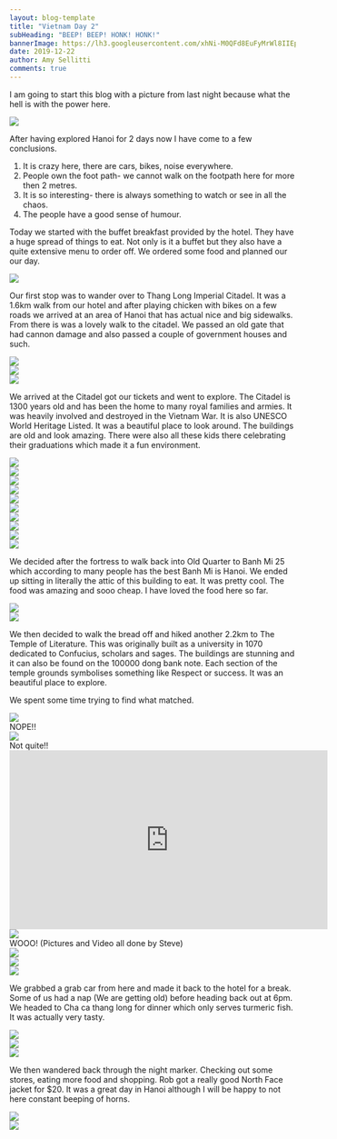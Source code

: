 ```yaml
---
layout: blog-template
title: "Vietnam Day 2"
subHeading: "BEEP! BEEP! HONK! HONK!"
bannerImage: https://lh3.googleusercontent.com/xhNi-M0QFd8EuFyMrWl8IIEpKgOejFRvIRb2IL6UFjkHb2p2BraRWn4Sdc73-VXeDo6ykkhf6M0ZaS-aNcuK8-Ez2mXdaoxjkJkVI9olTN64ZOBABjykwBmcrcfXkH237opWaoTOQua5cJsX66EkZjZMlSvQVOpYrdi71ag9EvMwF_Bw4z5lU9DALsAU8MrZ8mh169IJnWTE-2vPAlza55NLUxsYTR35xKzoNn7qrUCTGKbbaCC_RszofcL1DP_EgI7kHV75gt1KoUuiGsDpZd91fBm0maW2YB9LVkOfYwYw3r62muRY7kRscM_kRfMcIoLUEsv7q9BUqkCHqopTORHoEtRbuAX7klfPW-7co_ml3fdyIlXenAShu_zIcE46h7WLKRefEVuIOe9XtcvwmSiCJZKwNchhnsfJ_UaOJ0xGA9beFcsgO_GmzdopSJ6dy2Zc-etQgqAJ1mChKwjLR-db3Z_f2IEZR2rGECOw-yWaAjmjuJx8w9_7m743YkVSGtBckRUDcHMl-JylU4r2a7Oyc9KifxRsqumm1Td5ARDTQhO8Je5aC_VxzYubKnFWv5EhHh4jQPcvy_fMeHVGBS4F__sZhV28ZqHLk-OSPw28W67jSE9SeIs97AvbIrSLSZDoMnprBOlkFR6zG7TRfH1bVnqgIs2b4TKSuYGbyFKa25bKw2mioaeT=w960-h640-no
date: 2019-12-22
author: Amy Sellitti
comments: true
---
```


I am going to start this blog with a picture from last night because what the hell is with the power here. 

<div class="center-image"><img src="https://lh3.googleusercontent.com/i1KA2kl_W_SlwWwXuS82YpMT4krEOalb17joYkvJYcHCLnbfpf6LbUsWMH_pwq9fXIy4UOAWyI_CSE7RwNLtzPxJ1nYfq0B_m221DoAXhYmuQyUiexoCkHr2V-A3lOqyYIfSEZ7eOaJrdXsq26jv4F7h7AOAJBzH4bNC50j0WjxvyfutalSnToLPPBgoR7vfY4TNUoRf8ehsNbBZYXKtxWzMCOlPKIZmOFgpvLHV4cvc_5VRoq2WtccekqYV0lhVRICNOR7BYKX0D-L7FL4OzFE_XTipJbUQVzCWs5frOlBRZCmJ5f7SWIvRWytlRSB_G1DusipqMlg_AgfEvRrZN9B4SfNSLd5u0bHpoBoE5Je3vXq3nZKwNLjIznwKtG32sfayZhpf4JxfZ0P5mSz0IaffBfWjx2ho_VI2UeItxsNOQQf2v3Txhd0ksidjNdHFokH9T9sLxdWYuG2So_Vq2gaN3BrcfTtH_m3nKqxSgC1ESveSwcx7FCkl9xGz_zMww3dczeGW7jKaB12CI_A-OrIWOFzjSEmqc1rKd7cw0bDjfIpd0IU4EQzyCSnlO-kn36olES1ivXxadVirLsVivSCILzR7g0NMeShMD-_2ocBty05rYaDoKEduqfJaauWgkrWjTXZopI64cJ7MwjfUiFuuEeMwEu7gsCBa4keh5ZzQym75Obb2rXZvlrxfjYJPbz7gnppMdFYBgxOxCKJJmv5a747j8-xDLwdN_CR18pTxAVIKBA=w453-h804-no" /></div>

After having explored Hanoi for 2 days now I have come to a few conclusions.
1. It is crazy here, there are cars, bikes, noise everywhere.
2. People own the foot path- we cannot walk on the footpath here for more then 2 metres.
3. It is so interesting- there is always something to watch or see in all the chaos.
4. The people have a good sense of humour.

Today we started with the buffet breakfast provided by the hotel. They have a huge spread of things to eat. Not only is it a buffet but they also have a quite extensive menu to order off.  We ordered some food and planned our our day. 

<div class="center-image"><img src="https://lh3.googleusercontent.com/VPukoeO5gzCebCJUCxYwhnwzvHJB4WGQn8HPIPUelymwDoXuaBDlhBys0FdWEWDf48WvgFKzVEyDfFWT-oK0jMvvJZu60jRqFPv8yO4--8866yWg8IGiyu8UBAEXi6VxejIdHAyHqPmydZVzz1jbxYzglvVBoB1AB0RQtg6Qt1iOQ2Rc3cE4ajFZA2AEI_-4N4FZdekRC0MN1DefgokM4uHaeqFjEBCKNlMGf2IeSgHfawHIedNHOwpfKfU9au5C1yxy7dlBec_RZRTpb6uJXfXHzjPuxbb1_lTa0K7Ksm_ihgS-C8aYcYoPJ51jFQwhajQh0VQroh_t5Qe5uHNrSgQ2Ga1eAvZTY6Yb0oMf664Fj9SdIpLJanufXufOd52qhTZUFhRuvNIta9qQ0EdIckyeQL6AlO3DVN1k8lUYLkWUp3m6Zen1p9IG3ILI5inhUsR9qkqbBc2Z0afSUAPuGgP0ipg6_s44o1YwMGA2Xkxu-nzqRtFVU-DtTzdEzYGp9GZYsf3j1b6ZrZRWTbUhKN_2HXYpb-OfE6X3u19QEzr0pxwxRis4rEVROt1c9fkRLg3asXedSN4XN76dKcGeOy4FS197Ug9YBesusUEMwYPHxdSkHCzDPlXcS7gnAlf7tVY4ahxT-X09LX1atT4ZLK7u3BjoPrajjilJzDeCc7t3UWre-JnKPHGclikSEak8EYjc3e4dDRlP9bASw3ZmZz73BqdWhiDCtNukCdd2zwxEGskajQ=w689-h388-no" /></div>

Our first stop was to wander over to Thang Long Imperial Citadel. It was a 1.6km walk from our hotel and after playing chicken with bikes on a few roads we arrived at an area of Hanoi that has actual nice and big sidewalks. From there is was a lovely walk to the citadel. We passed an old gate that had cannon damage and also passed a couple of government houses and such. 

<div class="center-image"><img src="https://lh3.googleusercontent.com/qqKGW2l7cc-FZBqHikBefb6nENSX4pwc9a5wf35or0PwAFihU9B2A3u2vNQdXEv1VThDaGm12_U1_d1RjNuBMY0y6CJMkIn2ZwLfNCOfGf3dcwALGopnHvgY1d8ESHWWq_wTSG40QGHW_GeQEiLvEt9vPho-9xWqCJMrZZuoL4T38kLBPrGnmWjrWYYjWwD06KEakh6jHjFXLcoCuW0fs84FLPMpdELFGDdScooz6o0-4Ec6yGW8_rxw5Y9rbkEF3Oc_oEUZYXMEn5WVYPWh6hj70efJirnvzZLaQeYDo6SdV-jd-KvQwbCQhHsog-1OvPPNV1lQIk8btBA8U5CJwaP6m4U9cAxhEJR-dVni7ZpTCWFy4UU3UqwNpZ0bPL90eYLsb9qYQHkVkV7AD0C-5yRcJVLhOUMGMM9KTmXePpDeQDEF0yJu8pTL0qJuMXJL19RlCfNhXLUPJTV4aShe0taxttQje7BQPhhzjcFm-EwzWrKGeR7gtJcbi0ft46nzvYObeKDL-i0VSeQrFTKW7aqxrFaviGTpq5h-poiYRJPJ9-HfQG5sijhYwRH9n0LxrbWi5wx3602eeZWMAOlrSs9s8eAuufDH8n9SvdyQ7xj9URotECARkSoknYeyfQQ7QsouMmjy5Ed5on4MU9wzTbBkVwFTmpcGEKDwFFyUs2oy0ACZzRv-O_4afFZC4VLi8rk4smlSwPq9UVOuqXzY89vsSHCJyaudRdkGn9W4hVEsUOwYZg=w689-h460-no" /></div>
<div class="center-image"><img src="https://lh3.googleusercontent.com/WIb9RJ2CJYaZg88B8X8vlgRl5UfwfP9rS8gV74rpzaSXhGa2Ud-8lie5gyywo6X4D-dQbd-8m39Qt0ibOe2uSu4qYAm7SBH2t5Bqrr-2PCGQ2yy9kNfVuNQgqmJoNMi7YcbigjZfQjsIlOZaqifrokoo4Ot4DNghQf5w_mwCN1HDRLz-QeqzxCRVM9XNxZXARqh23OnqeQAXqWqDkqSt8g67WaJc2qdP7IX-4QjQ_6XtJHMC9OU-pKZ3OAN_mx9Ke2ATmgNw_NJK6BWVdZ5dbTemaAOXSmmTSBRsHuPvNqp6Hlp_sstzBi-qInbJ4w4HebL2EuxT56QqPFkTr_266qqMAiDEykVtM3lXHMtyGnhMh9L6cDpX2ssxI2KtYePQHULCTZUVA4JVggYkR7FNMwaaT8V3xN3P6Cj9e-tC8yOWm4SReXt8fubfJrsM_u-Nc7RMNKvRgLLCAn8_Fed5lJs88-RpSYFDUegrxJxgNK-7REXMqnRZAgOFJyApne4hpFELdQ9tXn-YEREtiC3nyo47G_x6IW3GE6Fhi7hbJi6Vb6zTK4SDVSIwJfz8cEVg6x4FQOyTc40uctg4okVYTjiLGw8HbjvRraHaKfbTyu3ZDw0ZeoTD0Rqk4ElIdaoZ7XNl2rdScFulbMMHPSMm-jlqueIsREgdk3V2grubJY1kL0U5EgFmfdhDsYQnoQd8OPr8LgRS22v0hEBnVdpSW5iR3eD1-F5vYK5ESJF_J1iZRI9i_Q=w689-h460-no" /></div>
<div class="center-image"><img src="https://lh3.googleusercontent.com/s4Z2m8H8utZnpOYmX6fetg1B34F58-kqCc7p7oGAQ4-ZMwua2SMMD0Bg7kT-y4UvllUK_Wc_cEuNyPNGsALKCBxq37ICaCN8SiyBK4_2pqhaaxXbugMbj9YEIAzNKs1Lhl3uhu5uQDNiLXExskd6GwT29Oh80bBeg-1ZR3UXR3FOdYy6FIdQg1R3zdQmiVGA0ghKjWnMYRrxK8PPyG1czNAHUtRNaY66Torkw_BAo_zHMtuwDfwsOBGBuusdqttLeMS0-9dtphnx9vafW75C73ib0yGl6RcfUDHpamVCLs63qlP6GLFzvFGlu-NFCQVyOSlAdcti6fpmddCrdXTl3aYB5vT5Sc474ysFCTRinEASPMm13ajXb60k3OxQV3gEiD6cA9cKeSq-6QgMA6-tltuMius5J8uLTHW7x0LcUM16h98jNb0HaLj1V9CYiFZHS5O95zgiKLiguwBUYTu1zbznzlWuTI0ZfCw7i3R8SgzlioEL5iobD7ZZ92e45oD5x5A_ZZP8NH6ZG5rhVHa058LEZI2zPmOeILp9RtT6Yz2Ypd34xz7tdrY6LkJXT1nE9vuPHdA72WKroCjpC5sdwoeuimq964Dei7jeBZXoFaBwvf0qVZsbT5BIiAY4wSk3gagc0nxCoNQEsQCwI7jn23snXj9YTrQRJySVFh9YN0-8IvA5Ue5qR73ky5PaopFtpMImBVl0UanZdbEBCGF7eMT0JnkDIf24kYExAUkgT0FS8F_L5w=w960-h640-no" /></div>

We arrived at the Citadel got our tickets and went to explore. The Citadel is 1300 years old and has been the home to many royal families and armies. It was heavily involved and destroyed in the Vietnam War. It is also UNESCO World Heritage Listed. It was a beautiful place to look around. The buildings are old and look amazing. There were also all these kids there celebrating their graduations which made it a fun environment. 

<div class="center-image"><img src="https://lh3.googleusercontent.com/zcDr3IyqFKE1w8MqN3JBzLQW5musFfSkyQ_GlHuVVUaf2o-PVJeyvPY32yGAbf6VnVAeRaojRCdanTAht7o_FcNtOlJqoVjiYzdpNQ02_GC6Dvfu8wqO2XJJT5fHF83raOJUlwV4PL3ZQGpMlqPK946ggXg5TmvyWm8kMEmfi9zAM-Sg1qI9SHiVzch6I9ntNiNtpYDJ4kl5x2bLD0kY5ZrGPOED0L1KIgS5tECq-efJL6XdoFWLbPth_ia01dt7GCSE9ohzULveAlGwAFTUqFsSE0MbNWeN4IoCooHZAQ1jf8rrEMR0wp2SIkpPRf-WPYaF6OZx2GG9C6etJ7kUVBM_9Innb9XwX08NjQ_uwudqnbpvdEIeuP_m-kQN35mExp6CF1gaHw8vowpXZGnljMhogqQ7Ta-WeurONouNIaL50ZG74LHiu2nVqCydrz6G903UBIKi8ann16qOtsg001_i_5L9VE0TspdGtY57MARQyDmjAiN5oZ14humN_4EYv7im7HJFOw3XGXfhKVim7Oz9ePUkSLjXdszFLFTD-1hElph5olyFgCHdIfVVo7SDCcCyND6ppiAYEc-iBtgoICh6EyhSVMkDj2RUPw_DXwBf-zMrsRsHeTGgR7GeFmWSpdz_FOLkKy-DuSkM9uQod8iUgesnXj80gNwGtaKD_uBP7ufoNFV8wf_u=w961-h641-no" /></div>
<div class="center-image"><img src="https://lh3.googleusercontent.com/6aaxPXgvzoRQbrm8Hn62P4MSg8inh064u26M-I7TT7E9l8VYNU-UbPaVMJav4a1_t6Wu5oCEkg4i4zrpc4kz6W8-ZW35oA6kApkZ0m2uTQbxDUfIKGKtgA8pV-k2x9_v9DrRECJNVIHVmiqom2Sctrc3wLhOPCBqIekyn135lDvZixSxxALIIelWFix_RzOOD_HQIIBoyfYPdxG65HHYITcugEXE5xZ_QLiBJWVDpk0dSW1LM5Oiq56FRfs2VJ0GXFJFZd0vTIeGt7a6W-MKBMZBtZHURqVNRVLRdIlpO4dywJ8fexJrDROmL0QVt27xQPS0MQJKsEGYXhlxZTc2gWOwEkwFk8O47I9YpOOokMthWfG5ZzN-6ON6fTTtaO4LE_x5BHK5hqzh_RbhyC3mNnZPMvhN0PmVXQeCsA7s1zhmSFq7tqmcUWY56QL1OEEPvhvHlVtotuNEZNy0LVGjjcagIdZ_pL5FNBOA1Qv3CbSRgRvPjG_Hp7uTx5UfYJ_vF0cNGnlxf5bbkt6SvSBcW9mw76Xfrhco0MtyjZ64cDDrSkX0AgyVN2ProUKhzZwXTpjvNO__14kODO0y8Ychez3rZeX_prhLWDrqx-lTPb5qHXiNjqBDHASgL6Fo7ZLgD8rzujJMP4pvHJLLd8pEcoOc2t3XjyOJg2ve-45Z9U07EKROjl_4nvIE4NvxwJElxjbPfVIwHpT4OqlBrgaHJjxmpz5ox87KKtNHN2-fDlYLr_sHRw=w536-h804-no" /></div>
<div class="center-image"><img src="https://lh3.googleusercontent.com/y1PfzdUMKTO8tG-UPqLRi0OAO_eN8U5iz0DLam-NqszrGOk114VBMJWpxg-GDDkf7KjTmijZstrvZ_qjcpIV5ehcYZF0omD577g9lvF9fNvU1y4lB04b5_cGjAWa2ZTFu1lgmhreTPYUnfx3hVEogVj5FywYgDkWAoyI7_HMSjj0w1wPvJUwfq5rWMrXFqRvDTFO3zSTQ7wRvz79bR5Rnj1RhPn5Zh5VQZE--ySLCT0RZiFKq9ehSwKNU7qTB1FDUmpUddz3hCU2Gk5CHrWmVu1RmF9kiwZvwMIhF9V7RKdAP7dYtqjJW5bSEmTX2Tvk40dox61dkdknvpOnVoBqhpDcgjBXwcPY6jAs-dmGrodKGzQoGOgWa2RFdz8zHOk3Ep67bd9GPJ87WR5L0amNl9ogqiRdzAjcRjqGc-xrhOtYxdMTIScEYYos5RgRNUq1KL93cOSqiRFa1BLXTcdicBJ3i4w9E_-dwXIono2diAZRMl4f0EahVtLrYv8uSlS0mrSqPBHwk94rD3_has295gft7RFE7d-mgYP08rXV7Cho3b-VpT1OHWX5pvjMYDMsMLFUzAnRk8p0xTvMxnDLoEi8kTsiEwoXK8KhqzCoQU-M_EE5f__eaL1aor_c6JK5KwTMIjzHQ_eouuJM19K7OLhqfc0vxNuF9JQOUvlVITyCGcGLszNyK0MZTlenuc4mJ_99724USkspZvvZ8H-Kx97xGecQuD27TE3JtThgtejouUYd0A=w536-h804-no" /></div>
<div class="center-image"><img src="https://lh3.googleusercontent.com/BrokstmEztiCRwHKMoqofCUhC7gYZ5lz8qcAc0GN3rchvBuOspxsi1691r4HumrBK6j7jwROFYZnZGZ5lCzhs5Llw23_6qoTw9updAZNYqh0DRcwJ6YlBJNXtG0QFdfNMIFZDY0kxvpYcTXMMEIz2Ggj9uPUJ7KjrLtKKxHrqlHYJg4Y_zo5nmEFjQnTiQSrOvW2qInkkviqR__kFHL9a4WKF4FtXAeaPcG5ZC43UA_L0wKuYK_GEUGxQoU2iiQ5pEaLTLAGrUCK2lDYVpH_rd2wY7AMzZFNi7o3ZQ9D0UoO5zx53QzxDT9Gqnml-BAssq7E91nrwkhlwZ_sYOUrfySBqXxSHiH8kvvohtJcz9J0fHA9UxoDkHVfgK7zFwZi3kJTlhCFT2hQh44BBWXqLAXbADroMdn1zPqvn_97X2GWllgywSpCqeJUlgr_EuDZrk5yIM08UT6NKGUWGnqHqgmLVjHIrPyLlCZMqtk-p_ohp6HyAZ3wkcykajPN9ZdUPfhpY4LaiYS2cJgz0qFJrBy_Yb4PPX6zhWRuMjmrpeCaNP8J4tOIvWaOH9DDRxwxfgfFZhUS7vQQ_1y8zbKYyE8ktj70VP3OS7jIAHsWvgTEi_lph0CelT1_F72R5sD2zFulA64Sawh2TLO4DCHbqK6OrgoMLnl3U5PJJ1pOVsRt_Jf_8qFqOzkX7KL02t1L2qh210K8pBd0ipokTS19El0PLImNlupqfwMCt2SKU3yB7T2urA=w960-h540-no" /></div>
<div class="center-image"><img src="https://lh3.googleusercontent.com/HiwTiD0wV-IqUU-D9tZlpeWTW7geV-OEqGNhT6lFkQs7JvyBbOweTmwjQY0f-7_9XeQe2u9JZ5cmdotT7Gdisikw-91Kh54MmBZxARRVZ6ubu4yNBfDhTsP8W6utYeI3YrDSd-ep3KFUAsqxq54XFgvPwaouA0sTdXtQQfKavJzdIZz_zSSZlHn-Nj9b1BtC0D9AWi4qrw1TN8Kw_cTcRG8FxXQT5_2VQ9wfMPkokC9CxNtuPkgUky5vdqYXaqD5QUAGhZDgR1IC9XLM_u7W1HzbkJhhENvAlxZCpZjiN7cBZYdE8fDJ3xaobab6zJyFmGxliEaoRAB7T9E7YKewoHDq9uuFnrnctvpkSwiA0h2fPTPnFQze9Nn9jqcg_fy6uVF7rRg_qWKBZwxSv9jPQuO6pjywliLpsxO6_qI6tkC52fc9mnIyfOvniCD6xPctVDFzAeEjvhPGhE2_Shn7WSOrhpy_LGOuENuSkQD6ynky5aKw2fYP-E5xDTFlpkdXhkqoWWqSlzg7GdYTSSTWuSAp4USxpT4w3eKd_2cqOJOoO64w_S1ANybRVp1I-e9Z9OhHWHXJqEplYfu4ftxm_vxa4je4-cEotCSINMhSDwT73aDLbRFDdWgSR1f_rM5shJFHq_Zoj_O5Hu2jXFDe3sRX2d3VQ844DsTGV-5LessZP-nTR4rQa510=w960-h644-no" /></div>
<div class="center-image"><img src="https://lh3.googleusercontent.com/pIikYnDIgljTKrMwbdZCF2QJwhMxdKXgTiL7c16FroRJOFzW0r2TB1GmCGRnd58UgZeGRxkX7KJDnlliCWT9Ci37d1sefBpG_woJ3e4dCn3Oad-9OTV8h8BYZXcYM5RgSQm2mREmPka5d_9jbPXroHhFcsGMNKv622nGwl7ankQAJcJpl23m80DOiwf7xxhKx48oChxyWByDIBpCGh2GyRZMXbfh8wmi4mKDq6be6tmNdSOEsBjquDq7Vgg8GchIv8kJba1I_0twIHDI6H8jT8gznq36W0S79B0S0qa-c5WCt5sc2D0B0D2Tc4Hd-86w1Im-isKZ2c5TvWgmG0yyLs8GRYyqtQJMSlGd7yRd4JnJiR3CrsRnOPP2_nHTG-A4AzQWffohKh_ii7Yt4qx21v8wAPLepHwgxpzC0rPRphq3uZ-MIGgM5M-xQ7Ii8it4OoobWiaFl036zw9CpBl_T9-AIrQrbv8b-U4GBaLSNC9WIY0Jd4kv_QyCh6eLIQLgcTAFkfi10M9116riTwdGkHd8rJR5KYIjwH59f9nTF0iaP6Q4h9vEpmMzCMZw90Loq3b8qerr--2PDH-9eE5vXlv8kBqdsp4rnTbnb9nFWjeViyzE0beph0AzyS5GJgfadwuKF8Gm-Z4ncAEXAJz3EDqn1NNACr4j2EYjsnMjJhNCS6qaB1L27vsRdZi6Z1Rr8PlRvg1DF8sTDeeNvfEZrbK6rZfTyu_foHWowPl_W0wN2kSWfg=w960-h640-no" /></div>
<div class="center-image"><img src="https://lh3.googleusercontent.com/9A1w7U1vKaREdun56QX1aIZGP6hRwtCkoBP9182PV0FGp3EgdEU-gSta_7WsBESzmw2w2livExwCJ1gGSa5UiRZLxmT6q7v5Aiw65VxMnDc8-iGIfL7XA95OfaTgnCNVeuFBUZwPaV5ZzZNw0BGw5FTo-VA3s36_sk3AIYxElRBnknhNwPqkFjIuRejaS2GEN_9MNxBE5dZHKh0Q9we9bg1mgkIoxQiwfvoiyOWqA5lH0bQY5OlJse_Gx09wXJ00RvRpbLekZbPaus4LzyVflpsadlEe3O99qxQi4uLWUkQ_kP1Zqj7YMgswAV_RODpF0BAO5sAoH45tKEwY4OhBvoHVHB70wVmON3JYkCk-WIHOuBV9Co7XHl1nHQWEPA78-_P6a-DQq-HJU06L1Dnjy7NZ5J3j9MF7VBopvHIT-YBoS02hJD1H4edNbfNS6zKGbp5LmF25jkvdQnQJNY4OCIkFE5a0uidLk45RL5D6Wx9A6aG5z7YIcrNkf6B8U3IzBNLsN82QFmlnWwPJgDPeN4FiaU32KB1MYZOeCvhkAuWKrzVbY_13bwQJM4lAIvv0yifHv_-KHBwaIyVvHcqkzb5Z7YP9x6XwlwS79mb8yqB-2nir322bNDiFdNrIIgdCWYGz9nS-_OEsqaxvSC498HyavTsKuO-OMtkBq01dtDTRlxAM-vc4NADXtKsR6bUsl7G0GHOyiZiYBfsDvae_G5GPVzbeDAUai0_A3ynrE3mMeDC8jw=w536-h804-no" /></div>
<div class="center-image"><img src="https://lh3.googleusercontent.com/9oyEaqsxCgVvfNEZ4a7i09CGiUX6fORQSrrwHVZbNUZV14Lk448b55W3WoJ4zl-Ihhmxrg991c4TINmcvvs5bUu_nkVSvMdI1PmCYqWFL3KxVEGA8HJJgc3kNcV-i1O_LNb-rV83TK4F-oGaMlyzl7PmiYowlf7EGc6kLEgYN17jHuGVvc4rySKgEviogN6y1kBkscObhsSHpzp8BrQCBVIL1c9f5SRh_1kPvNshZtltIvvjWNMLVyJgbhvMU4NOaPkLQi8FOz2RRviiAC8zVpMZPwHiuT4CmlRlpmSXDCeRj_zZyHaOL96hIEYdbDOAjOWkDOMi5ux87qKLJM-ZQzTFo7M6l-63i-g-UQ2deThGAnxIE5Q3KBeDCf5BMjCZZBvLEfD4THQjYsqA-BSJamgLIA4LeESTsz0xPGE1sLP6Xp9MQJuMZjktV0DA0oewulv6MBMYg_V4llLzOATp-IPyThaBYh2XIMOik1KTwMEcxoJgovPRWhgdW6Vxzh5zvh6LHm5ADaZ96bAZtytGpG8RwTR4afZWn1h2Z5qIlAbmHNrzG99yYFnYDBy4etfA7ryyc9v6c5LIFN-7be2S2iKRHG8Gf5bwPMbdQZ82xQjTsfZW6DoZRX4uql7ej5m_GVCsgB9DiTP6bFTumGi4LPdMGO5kz1YbBzuwU8Ft2FtKyJ7IreUrDfAz4OmFmqhpcEK8DOY7Jf7GtKr4bNSPtS93U8X92wZEdxPWmWp16MrbELjfWw=w603-h804-no" /></div>
<div class="center-image"><img src="https://lh3.googleusercontent.com/fo9Ir0g9sd7ObGJNjbPeYHv5FSKM1hSpcr6F2OQ55ZBCgTZsGl1D7QwuSisvTOp5wbFwKYV_X6H3gC7lvAbmTNOhgpBcWzOAqXbUb2FNURd0hDiduvpRb2-r2jkpJGdS522moaz0wov3je3AbLvNRbphYsCS2xGxDevOK1GxpunUOG1XjbRqvT8A0VyuC7h31oQJIPVy01YJQSiwfBs5M9i5GecG8-kvSDqgjprz8A8UIYNJR6OIb_p5IyRDZR6pbzINBvM1ePBUTybJfG7JAKh7Wcgmxo47m9T3rW_720XsPD5V-fnOBbWb8cW5YgJ-Uwkttrku28eeWm_VjivH90AY-9p81699h5GB8sCB-bbVvzhbrb2mUkZm0b4SczeHp1p4XrBAnNTc_v8o8Fn-ZoLcNtp1uxah8_n9C5w_gFzvq8V92jOrGpqJgaGhMj0OTeiqlctm9EiAtEJfyAJ-8M0V_fDtDFI_cyUXaNtlV6-mR7z_goVa014R6HAABpqv3u3MvmVWUkxgCTSSJuH9gpzR19_YX8BBnXe8ijh_hUTkPxs4oE_9tQQsUuotaWVl3jhSQlcmfDpjZhUvBb3M14dS6r_zaeI9bcdygB2fRUFy2hSnvfiicy1Cb6mye7VRaNvWb6SJoov5oHYz_gZRzqCqxcCFXpDhCDyD9rOVxUkUrBcz2uVLYUw9ovxlm56rJoqQgjsV8wbemZyT1vIaQ7SIHw7p6yLoOtXlzXuy1aFFUS46NQ=w536-h804-no" /></div>
<div class="center-image"><img src="https://lh3.googleusercontent.com/qS5xzAnPXRlS7jdn4fQaS_8KqhhMwvrIRCjlcWWj7JPS4gEJTcWqO0hJuCivXkdyWhf6M6nJeTayzBA5XKY44cMK_oFaioDh33gB4qdfoEfoQW_VS-4bpdprcGq-hTfEZYaz2vbw_buEWopqrlRNqczZnsyTSRuvPPvil0IxNV0-xUVyIKAstDu4ihAeAXdaTLWnE0__8eHVGAA3EKMgaJNf400DG0EXjM-m01cSwtZUF_LOebNWOIuoUWzL4BZWtA40uTW-LG2CJsdKZyXsjuxbtDFB0QWdNfGnWGZ-CLqPyM2IuvhjqRE_SWi7fCFSKi-5I3RLFS2on4f7DZgIYOgcb1WsqTzHhmiJ60H7s3JZHKeGf0-3sG6siFfOeDFW1dKjHPRX33HpboEOFP0z-yryNrvluS2JdoYdNJblRf7eBnFHfFaJv_8zVjpEtGP-EY6OiHpRQVl2oSgpZvqwBCSpQ-g08P8ZZZO0UcPdALZ1EOwWAk7tv74RItIumjHC-pslVmfjH9BPj3jJL9je9JRS30Y72P0kKaMe_J7Ba8uUoorz5nUOy9iJOx8k9AuosK3cQUuCdthPPV65d9JSmf1uyl6EG-mxpHf4Tjw_Tu4nc2AeqlELXrVrvGLjYC6o4AMj3MEwVCPSPlwDmOSBC_YaF6XwyfmnJ3GRDG3FkMBy4rfkpB-hgdOueRcQua9YmB7EoPh_4mRaGWlfKcfkdaj3zToMRWg6ZYYCk-nfy4Y0CiC1Ow=w960-h720-no" /></div>

We decided after the fortress to walk back into Old Quarter to Banh Mi 25 which according to many people has the best Banh Mi is Hanoi. We ended up sitting in literally the attic of this building to eat. It was pretty cool. The food was amazing and sooo cheap. I have loved the food here so far. 
<div class="center-image"><img src="https://lh3.googleusercontent.com/90B5Ix41v04O0nI5xOSfRSutQyj6URzaFaCaYpqtTKvHYCjejOhPe8ug-DJ9tHQtu1xB4pfxjmhw-fuxaoUvl8hpSIFFjUClzW3l7fOSQITWxksx-hZ2zOwskpv83lj1GwV4sg8Iaz601N1opxadlkvdCXUqFe500np2AN2aCz841zHHIMaiqEvglLzD3Ii4tQy2GpFSUOs11_L3rX5XydSusxm2WvEXQg09T5gEsHF8AMzi3o5DAFaY8r6GYKuZrvPYp2b7w5ykPRtSW-HC9MpGRcuGJ8HPZD6F9Zza43mptnTUJUqHt5o0zK7oAVlJ4v4yfvbnb3zaIiCNir2kVjI1wutOhAr9LL1k9SfwCU0gr625B-XqXlf3NBKlXVnVfTZAz2Kh5hXq8858XnHaHIUuOBteaF887SxOW3B_nIZVdh-L9xqK-6j2gFKi89TychGBz6KojgsJsIIMD0qY15sLJ0geqPVRe9p7zpscxMz4OOT0bLNUIbox863-Zdy0psBcnSIHDUth6LZfxqB8jjWy7RDNOXPj5snuyB8XrvJbHa1aV6JFkoqcX8MVMz6SwF7agRUMFNQ6pNbU7YupOhfwFD-QlpaxecpO4ynFqwkEtbNkvYvd61mHEQXJfYUWSFq7VxKU236PYBe_cVs43IkVPEm2oXAovQAyviX2BaQlynKNrskkaikkw27Unq7d8sRgWEWH0RSHwK0vPV9SeWM27cZKKLeqdz0fvBwoNTQLomKdhQ=w960-h540-no" /></div>
<div class="center-image"><img src="https://lh3.googleusercontent.com/OjkLu_MmQPgIt7Je8jVwqSvUxHFs_s3XUXBT4HwGNnps8UcPJEWO5oXY0lKXLZTTGQWSfiKFX67kHCTkCj_XCehFpOJoiHn2NlmwA2qUFGkWtHVpTBFZbnVN11bC_MVadwvO1uKRMEQiisNkYC5LUKXXn4KrP590oKXtsyQsB2nPEafKDB4X_j32JSQ1UnICJKmLE9Ts9jMYmXN7KD5vIDKjuVU86NpBmPx3BDmed-6hRckf188YeD7gGYUPETJCy9JRbiunzRtvgBsyLBDjHW6l5UUpaFDhLpwK03Ah3tHaILjxDEO04ehynUX4sUSWMiu8kXL5LOgnFC_Pn2n5hufnNuNoYbaEHq5E1xViIf9bNAz7As0H5y66ARlUuzJGdLDEk2MFuq3YzpvCC2qaEmGv0u2uBgt33hT-HME11S-6magp5WbiUqfHDqqG215FeqP7ORoseAAUYk6E5u3IfK8lWHslNVZ67qvAbV2lIhoz4dzFRoE-9tURSTecmOaLdkkp2B-qUv_HuoB4boSOXha5HwSdAy3Omq6Lz34NEbSFYQDLvUo9_6oXTwky-Jj1tqCdyR03HZ0Yo4wYKHcIQ11rUohLAMZ4X2yuVyzJQdGGwrk2AeXPd-yOytMgLBargceydQn6YfkCBMs_e6x9njjlDSh2NJ9-yEfQqwJhBXmAhkKz0tb9M6lczCL7vq-yRBdOG78U63bz8QEyCsAsd6Qgc5WefoCX8eIQZGUrQ9XzCKw3fQ=w960-h720-no" /></div>

We then decided to walk the bread off and hiked another 2.2km to The Temple of Literature. This was originally built as a university in 1070 dedicated to Confucius, scholars and sages. The buildings are stunning and it can also be found on the 100000 dong bank note. Each section of the temple grounds symbolises something like Respect or success. It was an beautiful place to explore. 

We spent some time trying to find what matched.
<div class="center-image"><img src="https://lh3.googleusercontent.com/jM_v1Ty7k9BLby9Honk3euBucIhnrwb04gfq8cmkKll57eDyE2Wjf7UyHEsMqaap_mxiX5ycPxvWXp_R-_Pm8w23_a6KN-5rM3Ty44bvmFEIHeduW8KCeLWYCUV4ikw0NE8443MTzUmxwIsGU73RJGr2bcNJ_i29EjKqNWPh-7fmtZlLuQvCx8qysbctnLwf8Lw7TwyKyN8zjbQb7Gzg0K_w7_xUC9GgsvgBKHvf7Y1i1sn1IeJU_PEMk-IQicJew94K4tlTxbWWJBHv_EIFLr41M4VB2XiP-4Trw3XijTwwx0al9QHL9m09ZJZp2ZLB6zxrAV7RfT7w1UuBy7xtMvjakJvXvuvQIjRGKduCSIoD-NQU2ekmZ3LphXTwut15dDb3rQScbfbF0PLZlAdTJFwosVrAqH6cKPFKfq4-JIaj_tleFqF3LUlt-b1HUIn3sct6NC4dRh3il5V2zmavp5G8-6wBQstOOvlkoOEP-zmkprvjfQQ66DAOIKhaI12LQ8B9mcdbTfb6tQxkr9kTic0nUxSACbeRaomEKsAeHQv0suz8mDfqB1IW5d_gFScqL8fiIFO7PnRQ_S71-MucyPmYOy20AElKb05jKws8DTt_JL4FPH3xuKtN8-JoZobQdMhKr6YIeYUXc8aRjXH0lHob2XpCoJkq2JBYasl_YTIPx7gJxovzCLyo8I1LsE1xxv2zcJT_n6UzEC6Fh0rjMyAFLyy1HnUb-phSIHPcw1_qqVq1cg=w960-h540-no" /></div>
NOPE!!
<div class="center-image"><img src="https://lh3.googleusercontent.com/lD3NidrCARHi6hnVxWyibhBL17ABhaFFAXSj7gRAEUoKVhfKZrChRhchR1mTYNscGP2iW7BDJdMS6-zu6nFeGUEDWDa4PvmFvVgxjh0csPK1ikKHXUedL3HZtkbQdGsiOWv3PdDKFZ6xcrGZabmAg066QP_tiTqABjuH77b_nUu-qrUkArj3do_uc-i77bw7RLe-fprN8iyPjt4z_0Zqw1rtvrHa-Kux4m9EPRZagQ3qhy8M-W00HgWzL2wlGwJpW4PuMNcU8tz1IquNE3_7MtbOeH4Mxpti5zVWQ-QspgvND6ZeXDw94QbcA1beJ97GX6908v1ZGLt0CECML0uE_ICYZPNT3ZhpbBkBoFxENIYOCfzEdL3xQk15w6EZoZ4rwuiFKZNHQ5kUBZchAh9_LJVrQEkvcKJgLhCfLQEONzKSwAXGnkLeLxKR9az_qc3e6GuPaaienRnzHSr55tF0zkVgPdd_ctni83Yj9bOLl2osltwEi859ZuE6rUQJr3_D0vIdnJ75s9VJoghbu8hTwq8cNqFd8zlIWmMHPDgaTC7O9NuFeK7uyLqseiq6EiMG_mljXXHeWbTq6sHfBSFzhZ0uckW4ltVEQJHSfQXIk0vFL-cmUw_7qx1a9n3_b2RZhWtGiGR4WwaHDQP9Cdd5Pnmb7TmsRlrpTaLzfpg1iI32xkeKHv6UM9CHPDYlm5fmebf5_SNy7Mc2DEGo4HmVUMBPlx4e0Q4qsm11be3V46XlCCSNYA=w960-h540-no" /></div>
Not quite!!
<iframe width="560" height="315" src="https://www.youtube.com/embed/rLajs_eWBrg" frameborder="0" allow="accelerometer; autoplay; encrypted-media; gyroscope; picture-in-picture" allowfullscreen></iframe>
<div class="center-image"><img src="https://lh3.googleusercontent.com/nzJIlfnLsfDfNzVDNiPdVPPw-EWiofXtHaFXA3sETlJtV9vbMv2Y3jhkdT8hyBTlZuolwoYvXg5eGjqs20-yQ2Npik_dbOMewyb-oWumGUbFYU_VWFomyi6DPM4FCg70S1G34EeHU78M7XPfHlrctNyJig0Sw-3C9sUYn847zqY4a6wH4lDcDNpWR4uLcJO9Mq3za8XHPQ75V_Roa_aHtWxebVOqtMs6le2tOOoGi8tJhhLaQ9q47yw9Fyce-tVsChuGYlTz5acrVPh88M_j_GCBitRWkBxsALyBsv9JtZ6kSUmggjXGHWoM6sEctVxVHjw3htGCPto2K74_2LGuJ7gs6z7wQm2HnGr6usB7o1lyaccls7V8mjkb_NobaEQ0jhSX9yU80sbYVqmgrYuAGlfgcYTfGuO8vcvb0haRBQsXgvrMVvjX_j3q6t-1E8nW2_XSomPbgnLXPdPyvt6_ulsWDiavz86UODLlsBlXSZwKFRwHDDyQC3Z-8yc-0o5dbRporR9zJQ3GOPUQLoVioY86t4xlWGOZENXTB1J9Oeks5Q_kbqRhiD1ZBDaPLRr8lhdB3Gqx0SJlTONaTx6UsRo-Y3bI9_LCn_0kbwhmi6R8WJOpMfAVMs2YhtYJM4oA3r2zhzt9fK1ovtEuAKG0ygxwhySWjhYcUC-9MiXXt6DjAGTj4XO0kj7bwU3NYg9O9f5cskJ-5k4-z1mDv2IaYh7hyMI9R8HFAcBukwI1n1CtMuYeOA=w960-h720-no" /></div>
WOOO! (Pictures and Video all done by Steve)


<div class="center-image"><img src="https://lh3.googleusercontent.com/9MRWFEkjMtq940zVPiRpiB3Y2c5mkdRkKmH6hAw4XMgtFu9HpWWye4X4LHCaKKqNbPJ52G0QHIDWiLa15sGITPYtn9oorlm53bt_6UvGZbOt22ZYh1CpFCTqaXKjFAgNQ_91mzp8VX7RbNksHCYiSA14ckz8jrHI7FEceO9A5pbC3Ioi3h_zkG-Wicj-FspEljbC8dEXqf0ykGxjGwGN656bDHdVuxrzxY79hE-EUHhA9ujjJG9Cpo-4spRFjtxCXm7zCnLj6XiDUMyFMvWtHefcyx_ue2FI2DHh3DWHYSkDlOZLdyiaD_Lq11-xj9DQW6kWn3QuACK6eGEOYeaLfw8oSQcidaOaraetZd9qz1Qy0HTo1l-wGHD_fCfS2spzXrdKiTVAjEmW-gV32Zqj24G0upe3j7aSGga9TPRdunttc0LEQm9chTbT_vCwUZBCp9wiZqXUFKBM9j_wHK8JxtQq8-pzhlqktdTblz5IinyyVmu0D4k913dzacWrrEAOy_NU9r2u5F5DxOLcbRRDocuam2WSGOikd3NkiIuTiwvjKgdL2vQFNCgYXVQri6chPw_P-zbAcyIUlUk4mqvuKa_nVE66FGIXoa0dHz3L4_9tVBjvV5KwxNYHA7vsWM7hECKd3oZ7YQDFjp_7r12xkGbrfgGIpDYq6A4JIwgwyrcRsRJQ4c7w78Tx=w453-h303-no" /></div>
<div class="center-image"><img src="https://lh3.googleusercontent.com/cSCsBykUnfpuv0I2bMj2Xmla0DZ1SgCbcRvZ71Geb7fKpC3WBLkjQkwHHdzSHB_oXJHvuTieArD4TrKMiqkqcbL8DWgxzvPZP6dNxFl_6nhJ4ZFq_mF8G15r8i22W4F5xJEQg0aCzcSJk_OjKvOKobSQe1N2ZDWCXT3ME3hnA4IoYl1baoUG_qweb4p-NHkCCmHExX8m3EFL-01SlVq57q4qdlDBJtuRD39_NsgBMuomvt81ZKsiRdcpvUbvfG9IxmC3xQCbcLwm89Ndb5GT-8ysnfFK34pahVsHdJoXz9MWA9Q6eB0j2u0A8geBZ5da5P2NvAPwvncXc6Usp_zmMhJPgWKSYrWmbePcC2MwfdlyU6lOaXw88IuKYM5tv030pvaKkwEQ0Qa-zrxGDXht46yclIDWNy0fxKbsFlCS0uwtV0KsgUhXqT18jmmrFXTbbSvHKfOG1vrkTGRewk4p4GvwK4K_YmygJkPZ3LoqTEEojDYMDfVtpWBmf2lcJ2GvJdbjTyR6bxsZfcSiVdCHPhyWd6V2NzE350NNKH9nL83iD3tPSSSPgEooa3YYp_PhMXGI9IuSMNvcWkK6WITi6g9YvFvm-GNF1cNtD53m7ovfQR3m5s_90cads-wfVNInnFcJhoptJKJWuwLkAhvoIKi3J8mb8CBIMV6h7rz-oVgnUgz79lutk3g3=w960-h640-no" /></div>
<div class="center-image"><img src="https://lh3.googleusercontent.com/CumH-0TTD5fZOh2ShQ0KYqw9HO7QejAeD80xweHZD6L9VDQCHSqjxnQhPDdYfxhVuWhuUFsnLCYImPOCRAbT5NWnwwOOTc-33nZSVQUrOws7JscX4bCeOVndO2zL2B4wi5KBhrC9vS2SuAhLBvjVpZw15zCf7oWv8o6QEmyZ27YsoUvaliNFnfWQNoV0K-IiDwiLsDIXEnMnAG537232booGTPkYY88vqYMtSrz9NaoonhRz1anSYaeRJ_E49o68BRtNRP77-mrBvs159yN12j9M-vgcxDwSZe6t2TL4fcqOzqv_Z0hOOvc8BMGhR2OtD3wp3rdLGfpWiD5rjylecohtt7tNiee8I2XEz9dqVFOaz8KsHjbHSSs7TYeTewDhG_2o-oag5uQhXDJvW9-TpqKqd9e2pdRl0KbQ_C5ku763URf-LZVhg4um9POmPcTeB4kO6RqcvHwUnQlGBOz2P7hz5mbQuG85063Uc4fxNKugmqyUGNkiJ7ZO7-ufl6bFIDzowtPskuRRnNqjLfniPWOge6LVlNCf8lfQYInqDr5HsQYrs1Z5BClFQTr9eYWnO4QwhsNysXu-pirg1GCE7mNNxd-pGQEHKbHQ3_TufrbWPrCg9xKvGZg9vWYMpsy4bFz-Wlew587lkBFicVPXlyw5euBoOr3QJ6kjOqt-CcsJWCqikpeXhVWTwhZ6sivlTjTqejygWOrhX-0SsDLyoDn1mRTQYg8EYncwzFEqmF-vBYp4Cg=w960-h540-no" /></div>

We grabbed a grab car from here and made it back to the hotel for a break. Some of us had a nap (We are getting old) before heading back out at 6pm. We headed to Cha ca thang long for dinner which only serves turmeric fish. It was actually very tasty.
<div class="center-image"><img src="https://lh3.googleusercontent.com/lPL7sjTmiPrWRdPkcvpnJ7NQzio9p2wKg087FwEoEYiSvkO_Qe_XF38hLv-O9p-yykSjVZdn9D-cYI1iHePYwwKxMv7lqpI-xBSKilyM8e5Hkj4eizGKq2EbEnhdN5kGBHveq1d3qyIWcUmCfcKz98TzIiuqgojuEHNBovfIuH0lyqu1VVKewJ3EJLH05KWrXK0_qOx3rg2Csiq6XIsZlkVcLw1gFxLHj2vRa6vO3gh7HsyL1u0asMvqUrgicVCi25QMz_sp6tidGL7X8pNRgRmP9S0BL1OENk43wHNvLio1V8ivCnpZ4XzDzpP_uWMc2CEhIquK5VPEQ7nRU5J16-8ZsnN88dNF2mngjHCr_xAkaF3s-0i5M1TbgvrEnw_rLrTvGlYAZQc0Mc-1xfwD5ptyoqHCQ9jkY54Ierc1pWhDls_1nBt7Dc3CFZo_ml3GZPQ4AxpkazepAdfIkkXdrt4tuKpY9Spcwx3O-7uwpW-hc8MWqmC6qZSOo8wJvcJAGAe9hLFPkUhnzde5pWs10ll9oT-iLoND6XJrrG-HIZx0Ftx6pGaTikPAVY657fq_Zh9ChUOik8bGU9APQJ3jDK2hq5KEXSOHp939SinuEVOLomnlcxL1VGySp-wCHdtS7tsSKXgtHQ20CFIYoEQ__gi4TIwLCr_cSwE7WILnAvHWo1y-ih31cT7ECY9oB_Xvg2LdPqdm0wIwNO4WLSC7XvCM2kPJm_eISwe0lyBA9CDYg-bogw=w960-h720-no" /></div>
<div class="center-image"><img src="https://lh3.googleusercontent.com/fIUArcomJ9vlHXVM9-olT0JssPitPY8BYtN8BqnjbnBYH_Ue5je-sTKZYQMv4g14t9X2GOTyEucsfNIdFnPDuZV7LawsbiorBdA3xf07cNU9zef9p-rPKSOysyfH3xHhFbDITpsV-PQEtSZS5D_AmWgHG1J-nkV2gHuBuQxIRzmgK2zr3lVcPvvHYhnTOX8io2sW3ZkECqZf7goCYXQsUdyoDYPiXY5UsZAP6SCYqQEcdxkebZhZwN76YnLkiMrAATLo2MjGIzn6rSgM0b4-sBwxZXV3Us1wD0hXnkKEsNsZ3RKKFw7Xj_EWHj9a4mcokaZjMLRil_uuCz1rYiSvt1wwvQwzH70fjl15wvnKFH4i_fJ8GxfOCpsRAoOzrhj2JUcc6_70sinWXmSxsiELXLiIFn9MvcBdLahDGvZjKlp-25lKNMREN5oeq7KCXNjVV4BpUnFDcr0jse3NonJGPm2ICiJAp1Z1V5p-RsI9pMHR57wTChrF5pZcKcmlzU-SGPPFFCO8ikzTipYmoeIJ0GhZUKkrOuuKSlgSKzgIeMf6MirJkjtR7PH7_5a4kSDupNdK0HplfMY9eauPFZQXDPzNynbMUVyux_Ehs5GXFJWKWWwQiw45IJXRslTz4vUMe96DxPgCxMEkf0P-tbX2m64Zko4-77Zn72RWZpFp0iu6H4QqT9x0BZI79PwK25-RtPwp27u79R-LGVBn1IA7oytHi-p5pyDGGaZ59hch5PuJ_j4udQ=w603-h804-no" /></div>
<div class="center-image"><img src="https://lh3.googleusercontent.com/1Fmv6oGyW4OuW_XbHp4MvdpylbOoNt3010TAABOLcs11XBpB5a4D-SYPeR3KlZCw8DyE4HUgGLGZR7mOjRbuBBoqfxny6XgmVd8qn-CQjMBuXo5q2ejJcNWuyEZrum9gBPaITKC7ztJ6nExA46fzW5DTYakq6MRgWVwBYq235x9EBgO4Yim7PSwngff6TBtV8M_3z5XRfC_5SIFf4WTSwVPQHbNhSAAKtx8_sH3moBnoViTs9OgQC6o20oSKY7MvOt6Uc0gzIgvrq7MLTDBHEXi6xSYSgNPitbAEZSV0mr4Hyxmguz4cPMUc8jh5gso3CtTYM0X-RWFNFEDN4G-zKY4i5jTfuR7-rMSgbvGd8jXMTjwnN85Ox_-Q_v0o-PNc5sSz9CqKPQZJ31nRveTmFSkZJSD0L7M4sRXL1KDm1n5I5sTs-myoUMPYfpTjHAsBXVIYs38gO7rdzgktRetR8PD62k3IU7HE7nImZ3r69n9ijZuBHhd77acMI6KJnWcilV4erXxNrno_M4FArvt1oftaNW9lZMBXAnLzMU5_spb8NXag6D9TCK4N5Q-UzkaCQjy46yEce3jZvaFU5D_-54bHWCRPBWpIgQKAhAU_bEvva-uEfYyCnzfy2JJ7R1qV5sAhzCGJHzceTRbetSjKoHAS4jh1cREc83VvIN-qonPbE6jcb_6CuF60KHiAK9uUoOeQgRPeIYwE2BUEJaVZ8zf5vLpHvRXjuPLynXqglebm_KLyAA=w453-h804-no" /></div>

We then wandered back through the night marker. Checking out some stores, eating more food and shopping. Rob got a really good North Face jacket for $20. It was a great day in Hanoi although I will be happy to not here constant beeping of horns. 
<div class="center-image"><img src="https://lh3.googleusercontent.com/ndTDxxNi8J9itIhke-HRTw5qgmuFloIUry8MIjKu70Puc3VS00HcbblgRGfKzXSzzC70uEyE7Mfq4eo_Mx9I_6zsMEbhHqhWuWooCrLFLcemI9mDQkfSimDkMZ9YMlvw5nV0XkhwI9wT2yF49_Tm9umnPUofdb-Y5P2ksPnHDZqIVJNcGKwUrypzVtm95vT3obDANyzaHUpvqum64bNVTMSkUIWvTBqaegzlrBrYPKfEQ0s9l1VtrkmbIufsxJlaHdBWA7DWUMbKSG-UBmpfOtxEd4wo-_KscMYic8DLw10UOTGPCN4DDESGdKgbAPpmz7aEhOOFtZ__O0rq4UW0ang6RbUuEU8pCJ8U5cO9v9r4mN4tZ87DqNDcdwGT8S_JRn2kxkJd3dMYLRXbHikq3XE8r3ZLcOX2hMH3AYgCazFiVbL03lhO5WSLKBCskk8MDP3HBpHHY5u0Q7ldO8T8eMDw7c1ZpsOOZhyyQ2DYS8SAmw-uKEgcv9IxPbeko-9E_ZwoHv1MhOHDWorW81GuO2L42L7LJCPe5E91bc5atYS9R-aUdfM-_ovkdcuS3ziyj2C3QZLMrmYiCc5gWEjENGT0W2jh9TsjyfNFM9R3fCLtKH8UD9LQfO5q7C0wxd-JrZqGW6QX4vVhJAdYmL59EFlx-sW3QCofUWIkGCR6W5oYp8zu8aSSSnAomOWnQMMJdG7O0yMI4OQ08930APGQsvwi6qWqZeVr_kSsjIALCU9EtIbbGg=w453-h804-no" /></div>
<div class="center-image"><img src="https://lh3.googleusercontent.com/deRueCFA7TuXs3l5gjT0xvtgvfRNY8l0UqPKEpdxChwuWNfSDCfZRk887TmHXIrGRTNIfm-uvFqlZAgWSgcE7CQPEvS80rGlNrfHkH3ZIr26pE2a6RSrZ1JXw7Yal64nT_FUf9vffoCXEd6tuISMzbVvDwZwnpG-QiFc2T6plXy9BqPjJeDQdN2tTcphNEzfMTRRgL8j7uwGDUtAs2Hr3jA7qqCDoXU0r3aZz1z6lzhA03xZsP5KJ65x7eeUBNTD5ghJlRtlTQ_9T9WoUZR0kG4OjB602uODNpxrjBU5YUuTlru15EBlecOjJo5A_JTHcRfiEmLETm1-keo9s4NcphkFnpJPqibjquWOjxW26mSnEuVrgcao90Jxsb0-uINUCQB69EVDcIZzOUPBbabZZyhtRmF83349P0yBJ3z9R2TETBftQZngMRshaJgqb0MvHMmi7dCitd65K-RvCiTbBuIf5V31ZSwtd7ap9fu7HNEKMxncm2fb-ANe5bDETK1QomRJyNsjHc8bu_aga0hLTWv7JBtzuHmdF8iZDNp276_1U07nSmh_p2rV7TD8bmX8eCEodHflLpixNRdn2sYezVV-_RXxlqkRUErhhmvJVKKmoQE8DnPmILkx1sNz1dk37RTRcIVRsdTJqdwX64HLGBe9r4sSrKd00rdKn0jxsXiITipskZFv41aI250-B1B6Aa6haXnppcc9CEKXrSG4RPMIvejH5ZL3WLH_MfQXXjNw4JxIbw=w960-h540-no" /></div>

